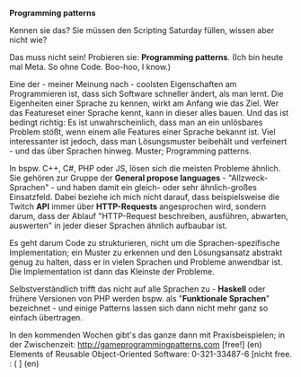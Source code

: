 **Programming patterns**

Kennen sie das? Sie müssen den Scripting Saturday füllen, wissen aber nicht wie?

Das muss nicht sein! Probieren sie: __Programming patterns__. (Ich bin heute mal Meta. So ohne Code. Boo-hoo, I know.)

Eine der - meiner Meinung nach - coolsten Eigenschaften am Programmieren ist, dass sich Software schneller ändert, als man lernt. Die Eigenheiten einer Sprache zu kennen, wirkt am Anfang wie das Ziel. Wer das Featureset einer Sprache kennt, kann in dieser alles bauen. Und das ist bedingt richtig: Es ist unwahrscheinlich, dass man an ein unlösbares Problem stößt, wenn einem alle Features einer Sprache bekannt ist. Viel interessanter ist jedoch, dass man Lösungsmuster beibehält und verfeinert - und das über Sprachen hinweg. Muster; Programming patterns.

In bspw. C++, C#, PHP oder JS, lösen sich die meisten Probleme ähnlich. Sie gehören zur Gruppe der __General propose languages__ - "Allzweck-Sprachen" - und haben damit ein gleich- oder sehr ähnlich-großes Einsatzfeld. Dabei beziehe ich mich nicht darauf, dass beispielsweise die Twitch __API__ immer über __HTTP-Requests__ angesprochen wird, sondern darum, dass der Ablauf "HTTP-Request beschreiben, ausführen, abwarten, auswerten" in jeder dieser Sprachen ähnlich aufbaubar ist.

Es geht darum Code zu strukturieren, nicht um die Sprachen-spezifische Implementation; ein Muster zu erkennen und den Lösungsansatz abstrakt genug zu halten, dass er in vielen Sprachen und Probleme anwendbar ist. Die Implementation ist dann das Kleinste der Probleme.

Selbstverständlich trifft das nicht auf alle Sprachen zu - __Haskell__ oder frühere Versionen von PHP werden bspw. als "__Funktionale Sprachen__" bezeichnet - und einige Patterns lassen sich dann nicht mehr ganz so einfach übertragen.

In den kommenden Wochen gibt's das ganze dann mit Praxisbeispielen; in der Zwischenzeit:
http://gameprogrammingpatterns.com [free!] (en)  
Elements of Reusable Object-Oriented Software: 0-321-33487-6 [nicht free. : ( ] (en)
